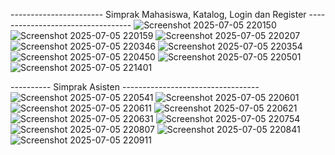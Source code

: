 -----------------------  Simprak Mahasiswa, Katalog, Login dan Register       ----------------------------------
![Screenshot 2025-07-05 220150](https://github.com/user-attachments/assets/12915e4f-f811-4ff9-88b5-ad88f38cab19)
![Screenshot 2025-07-05 220159](https://github.com/user-attachments/assets/92f5d8c6-eb62-4724-bf49-c42f6ff7bd46)
![Screenshot 2025-07-05 220207](https://github.com/user-attachments/assets/4e9df1a0-d209-4bb5-97fc-a1e1388146aa)
![Screenshot 2025-07-05 220346](https://github.com/user-attachments/assets/f717cf74-820d-449a-be07-cecb818a055b)
![Screenshot 2025-07-05 220354](https://github.com/user-attachments/assets/9b4b6a9e-b581-4e6e-b543-c79999d32466)
![Screenshot 2025-07-05 220450](https://github.com/user-attachments/assets/5f3e1f3f-9559-4ad2-bec8-626c56fb56e5)
![Screenshot 2025-07-05 220501](https://github.com/user-attachments/assets/a0310fb3-6427-44da-a85d-071d8ea67e4f)
![Screenshot 2025-07-05 221401](https://github.com/user-attachments/assets/8d909d28-f830-41a6-9998-65e240b28141)



----------                             Simprak Asisten                        ----------------------------------
![Screenshot 2025-07-05 220541](https://github.com/user-attachments/assets/ff775090-4b82-48fa-9218-59de3cbd71ff)
![Screenshot 2025-07-05 220601](https://github.com/user-attachments/assets/5c935e6b-6be6-4e4f-80eb-d0f29ff5fd42)
![Screenshot 2025-07-05 220611](https://github.com/user-attachments/assets/2a169ee6-f3bb-4108-8aec-ebce50a6ae50)
![Screenshot 2025-07-05 220621](https://github.com/user-attachments/assets/5ba48f24-ed5a-45e4-8cc0-e0ad392998a8)
![Screenshot 2025-07-05 220631](https://github.com/user-attachments/assets/4f7a8598-d1a5-437f-a1be-0aa12b23f037)
![Screenshot 2025-07-05 220754](https://github.com/user-attachments/assets/5b11812e-c8d2-4477-a7c5-0b0b0dda68da)
![Screenshot 2025-07-05 220807](https://github.com/user-attachments/assets/66096972-0a6b-4e7f-be99-bbc30d8a12a9)
![Screenshot 2025-07-05 220841](https://github.com/user-attachments/assets/77d2bb99-0d68-42ea-8942-9e0ed31697f5)
![Screenshot 2025-07-05 220911](https://github.com/user-attachments/assets/e8c86276-d0f3-400c-bf03-ab3c55ce716b)
